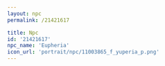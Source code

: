 ```yaml
---
layout: npc
permalink: /21421617

title: Npc
id: '21421617'
npc_name: 'Eupheria'
icon_url: 'portrait/npc/11003865_f_yuperia_p.png'
---
```

